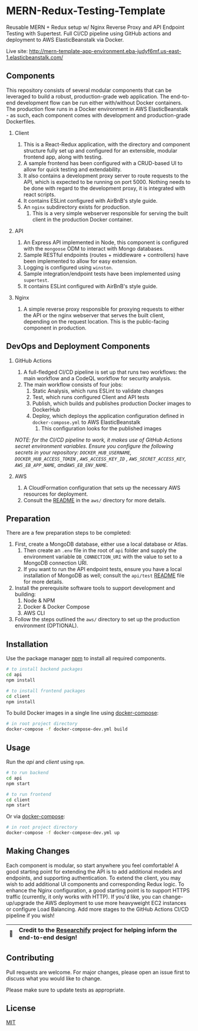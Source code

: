 # MERN-Redux-Testing-Template

Reusable MERN + Redux setup w/ Nginx Reverse Proxy and API Endpoint Testing with Supertest. Full CI/CD pipeline using
GitHub actions and deployment to AWS ElasticBeanstalk via Docker.

Live site: http://mern-template-app-environment.eba-judyf6mf.us-east-1.elasticbeanstalk.com/

## Components

This repository consists of several modular components that can be leveraged to build a robust, production-grade web
application. The end-to-end development flow can be run either with/without Docker containers. The production flow runs
in a Docker environment in AWS ElasticBeanstalk - as such, each component comes with development and production-grade
Dockerfiles.

1. Client
    1. This is a React-Redux application, with the directory and component structure fully set up and configured for an
       extensible, modular frontend app, along with testing.
    2. A sample frontend has been configured with a CRUD-based UI to allow for quick testing and extendability.
    3. It also contains a development proxy server to route requests to the API, which is expected to be running on port
        5000. Nothing needs to be done with regard to the development proxy, it is integrated with react scripts.
    4. It contains ESLint configured with AirBnB's style guide.
    5. An `nginx` subdirectory exists for production.
        1. This is a very simple webserver responsible for serving the built client in the production Docker container.
2. API
    1. An Express API implemented in Node, this component is configured with the `mongoose` ODM to interact with Mongo
       databases.
    2. Sample RESTful endpoints (routes + middleware + controllers) have been implemented to allow for easy extension.
    3. Logging is configured using `winston`.
    4. Sample integration/endpoint tests have been implemented using `supertest`.
    5. It contains ESLint configured with AirBnB's style guide.

3. Nginx
    1. A simple reverse proxy responsible for proxying requests to either the API or the nginx webserver that serves the
       built client, depending on the request location. This is the public-facing component in production.

## DevOps and Deployment Components

1. GitHub Actions
    1. A full-fledged CI/CD pipeline is set up that runs two workflows: the main workflow and a CodeQL workflow for
       security analysis.
    2. The main workflow consists of four jobs:
        1. Static Analysis, which runs ESLint to validate changes
        2. Test, which runs configured Client and API tests
        3. Publish, which builds and publishes production Docker images to DockerHub
        4. Deploy, which deploys the application configuration defined in `docker-compose.yml` to AWS ElasticBeanstalk
            1. This configuration looks for the published images

   *NOTE: for the CI/CD pipeline to work, it makes use of GitHub Actions secret environment variables. Ensure you
   configure the following secrets in your repository: `DOCKER_HUB_USERNAME`, `DOCKER_HUB_ACCESS_TOKEN`
   , `AWS_ACCESS_KEY_ID`
   , `AWS_SECRET_ACCESS_KEY`, `AWS_EB_APP_NAME`, and`AWS_EB_ENV_NAME`.*

2. AWS
    1. A CloudFormation configuration that sets up the necessary AWS resources for deployment.
    2. Consult the [README](./aws/README.md) in the `aws/` directory for more details.

## Preparation

There are a few preparation steps to be completed:

1. First, create a MongoDB database, either use a local database or Atlas.
    1. Then create an `.env` file in the root of `api` folder and supply the environment variable `DB_CONNECTION_URI`
       with the value to set to a MongoDB connection URI.
    2. If you want to run the API endpoint tests, ensure you have a local installation of MongoDB as well; consult
       the `api/test` [README](./api/test/README.md) file for more details.
2. Install the prerequisite software tools to support development and building:
    1. Node & NPM
    2. Docker & Docker Compose
    3. AWS CLI
3. Follow the steps outlined the `aws/` directory to set up the production environment (OPTIONAL).

## Installation

Use the package manager [npm](https://www.npmjs.com/get-npm) to install all required components.

```bash
# to install backend packages
cd api
npm install

# to install frontend packages
cd client
npm install
```

To build Docker images in a single line using [docker-compose](https://docs.docker.com/compose/reference/build/):

```bash
# in root project directory
docker-compose -f docker-compose-dev.yml build
```

## Usage

Run the _api_ and _client_ using `npm`.

```bash
# to run backend
cd api
npm start

# to run frontend
cd client
npm start
```

Or via [docker-compose](https://docs.docker.com/compose/reference/build/):

```bash
# in root project directory
docker-compose -f docker-compose-dev.yml up
```

## Making Changes

Each component is modular, so start anywhere you feel comfortable!
A good starting point for extending the API is to add additional models and endpoints, and supporting authentication. To
extend the client, you may wish to add additional UI components and corresponding Redux logic. To enhance the Nginx
configuration, a good starting point is to support HTTPS traffic (currently, it only works with HTTP). If you'd like,
you can change-up/upgrade the AWS deployment to use more heavyweight EC2 instances or configure Load Balancing. Add more
stages to the GitHub Actions CI/CD pipeline if you wish!

| :memo:        | Credit to the [Researchify](https://github.com/Researchify/Researchify) project for helping inform the end-to-end design!       |
|---------------|:------------------------|

## Contributing

Pull requests are welcome. For major changes, please open an issue first to discuss what you would like to change.

Please make sure to update tests as appropriate.

## License

[MIT](https://choosealicense.com/licenses/mit/)
